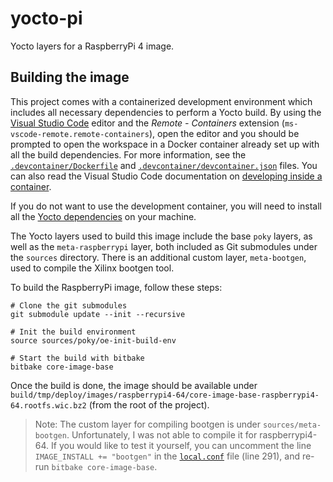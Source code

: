 # yocto-pi

Yocto layers for a RaspberryPi 4 image.

## Building the image

This project comes with a containerized development environment which includes all necessary dependencies to perform a Yocto build. By using the [Visual Studio Code](https://code.visualstudio.com/) editor and the _Remote - Containers_ extension (`ms-vscode-remote.remote-containers`), open the editor and you should be prompted to open the workspace in a Docker container already set up with all the build dependencies. For more information, see the [`.devcontainer/Dockerfile`](.devcontainer/Dockerfile) and [`.devcontainer/devcontainer.json`](.devcontainer/devcontainer.json) files. You can also read the Visual Studio Code documentation on [developing inside a container](https://code.visualstudio.com/docs/remote/containers).

If you do not want to use the development container, you will need to install all the [Yocto dependencies](https://docs.yoctoproject.org/brief-yoctoprojectqs/index.html#build-host-packages) on your machine.

The Yocto layers used to build this image include the base `poky` layers, as well as the `meta-raspberrypi` layer, both included as Git submodules under the `sources` directory. There is an additional custom layer, `meta-bootgen`, used to compile the Xilinx bootgen tool.

To build the RaspberryPi image, follow these steps:

```shell
# Clone the git submodules
git submodule update --init --recursive

# Init the build environment
source sources/poky/oe-init-build-env

# Start the build with bitbake
bitbake core-image-base
```

Once the build is done, the image should be available under `build/tmp/deploy/images/raspberrypi4-64/core-image-base-raspberrypi4-64.rootfs.wic.bz2` (from the root of the project).

> Note: The custom layer for compiling bootgen is under `sources/meta-bootgen`. Unfortunately, I was not able to compile it for raspberrypi4-64. If you would like to test it yourself, you can uncomment the line `IMAGE_INSTALL += "bootgen"` in the [`local.conf`](build/conf/local.conf) file (line 291), and re-run `bitbake core-image-base`.

